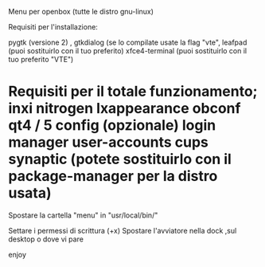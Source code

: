 Menu per openbox (tutte le distro gnu-linux)

Requisiti per l'installazione: 

pygtk          (versione 2) ,
gtkdialog      (se lo compilate usate la flag "vte",
leafpad        (puoi sostituirlo con il tuo preferito)
xfce4-terminal (puoi sostituirlo con il tuo preferito "VTE")

Requisiti per il totale funzionamento;
inxi
nitrogen 
lxappearance
obconf
qt4 / 5 config (opzionale)
login manager 
user-accounts 
cups
synaptic (potete sostituirlo con il package-manager per la distro usata)
==
Spostare la cartella "menu" in "usr/local/bin/"

Settare i permessi di scrittura (+x)
Spostare l'avviatore nella dock ,sul desktop o dove vi pare

enjoy
